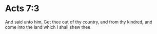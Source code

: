 # Acts 7:3

And said unto him, Get thee out of thy country, and from thy kindred, and come into the land which I shall shew thee.
